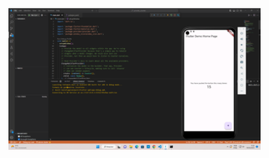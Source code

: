 <img src="https://github.com/juanfernandez13/mobDev_Iracema/blob/main/av9/provider_counter/providerCount.png"/>
